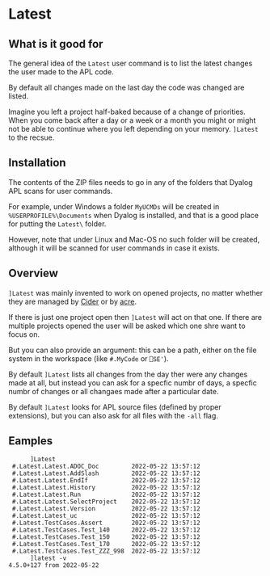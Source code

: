 # Latest

## What is it good for

The general idea of the `Latest` user command is to list the latest changes the user made to the APL code.

By default all changes made on the last day the code was changed are listed.

Imagine you left a project half-baked because of a change of priorities. When you come back after a day or a week or a month you might or might not be able to continue where you left depending on your memory. `]Latest` to the recsue.

## Installation

The contents of the ZIP files needs to go in any of the folders that Dyalog APL scans for user commands.

For example, under Windows a folder `MyUCMDs` will be created in `%USERPROFILE%\Documents` when Dyalog is installed, and that is a good place for putting the `Latest\` folder.

However, note that under Linux and Mac-OS no such folder will be created, although it will be scanned for user commands in case it exists.

## Overview

`]Latest` was mainly invented to work on opened projects, no matter whether they are managed by [Cider](https://github.com/aplteam/Cider) or by [acre](https://github.com/the-carlisle-group/Acre-Desktop).

If there is just one project open then `]Latest` will act on that one. If there are multiple projects opened the user will be asked which one shre want to focus on.

But you can also provide an argument: this can be a path, either on the file system in the workspace (like `#.MyCode` or `⎕SE'`).

By default `]Latest` lists all changes from the day ther were any changes made at all, but instead you can ask for a specfic numbr of days, a specfic numbr of changes or all changaes made after a particular date.

By default `]Latest` looks for APL source files (defined by proper extensions), but you can also ask for all files with the `-all` flag.

## Eamples

```
      ]Latest
 #.Latest.Latest.ADOC_Doc         2022-05-22 13:57:12 
 #.Latest.Latest.AddSlash         2022-05-22 13:57:12 
 #.Latest.Latest.EndIf            2022-05-22 13:57:12 
 #.Latest.Latest.History          2022-05-22 13:57:12 
 #.Latest.Latest.Run              2022-05-22 13:57:12 
 #.Latest.Latest.SelectProject    2022-05-22 13:57:12 
 #.Latest.Latest.Version          2022-05-22 13:57:12 
 #.Latest.Latest_uc               2022-05-22 13:57:12 
 #.Latest.TestCases.Assert        2022-05-22 13:57:12 
 #.Latest.TestCases.Test_140      2022-05-22 13:57:12 
 #.Latest.TestCases.Test_150      2022-05-22 13:57:12 
 #.Latest.TestCases.Test_170      2022-05-22 13:57:12 
 #.Latest.TestCases.Test_ZZZ_998  2022-05-22 13:57:12 
      ]latest -v
4.5.0+127 from 2022-05-22
```
